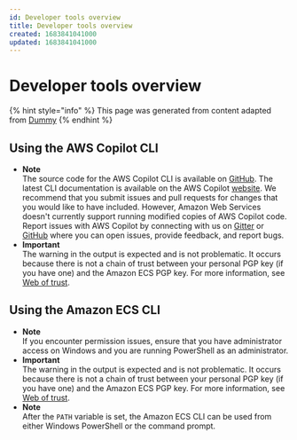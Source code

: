 ```yaml
---
id: Developer tools overview
title: Developer tools overview
created: 1683841041000
updated: 1683841041000
---
```

# Developer tools overview
{% hint style="info" %}
This page was generated from content adapted from [Dummy](https://docs.aws.amazon.com/ec2/index.html)
{% endhint %}
## Using the AWS Copilot CLI

- **Note**  
The source code for the AWS Copilot CLI is available on [GitHub](https://github.com/aws/copilot-cli)\. The latest CLI documentation is available on the AWS Copilot [website](https://aws.github.io/copilot-cli/)\. We recommend that you submit issues and pull requests for changes that you would like to have included\. However, Amazon Web Services doesn't currently support running modified copies of AWS Copilot code\. Report issues with AWS Copilot by connecting with us on [Gitter](https://gitter.im/aws/copilot-cli) or [GitHub](https://github.com/aws/copilot-cli) where you can open issues, provide feedback, and report bugs\.
- **Important**  
The warning in the output is expected and is not problematic\. It occurs because there is not a chain of trust between your personal PGP key \(if you have one\) and the Amazon ECS PGP key\. For more information, see [Web of trust](https://en.wikipedia.org/wiki/Web_of_trust)\.


## Using the Amazon ECS CLI

- **Note**  
If you encounter permission issues, ensure that you have administrator access on Windows and you are running PowerShell as an administrator\.
- **Important**  
The warning in the output is expected and is not problematic\. It occurs because there is not a chain of trust between your personal PGP key \(if you have one\) and the Amazon ECS PGP key\. For more information, see [Web of trust](https://en.wikipedia.org/wiki/Web_of_trust)\.
- **Note**  
After the `PATH` variable is set, the Amazon ECS CLI can be used from either Windows PowerShell or the command prompt\.

